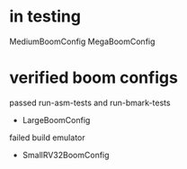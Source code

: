 # in testing

MediumBoomConfig
MegaBoomConfig


# verified boom configs

passed run-asm-tests and run-bmark-tests

- LargeBoomConfig


failed build emulator

- SmallRV32BoomConfig
